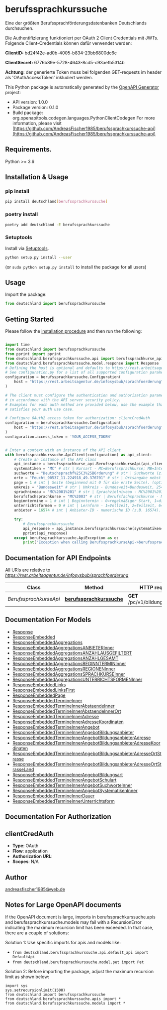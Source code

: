 # berufssprachkurssuche
Eine der größten Berufssprachförderungsdatenbanken Deutschlands durchsuchen. 

Die Authentifizierung funktioniert per OAuth 2 Client Credentials mit JWTs. Folgende Client-Credentials können dafür verwendet werden:

**ClientID:** bd24f42e-ad0b-4005-b834-23bb6800dc6c

**ClientSecret:** 6776b89e-5728-4643-8cd5-c93aefb5314b 

**Achtung**: der generierte Token muss bei folgenden GET-requests im header als 'OAuthAccessToken' inkludiert werden.


This Python package is automatically generated by the [OpenAPI Generator](https://openapi-generator.tech) project:

- API version: 1.0.0
- Package version: 0.1.0
- Build package: org.openapitools.codegen.languages.PythonClientCodegen
For more information, please visit [https://github.com/AndreasFischer1985/berufssprachkurssuche-api](https://github.com/AndreasFischer1985/berufssprachkurssuche-api)

## Requirements.

Python >= 3.6

## Installation & Usage
### pip install

```sh
pip install deutschland[berufssprachkurssuche]
```

### poetry install

```sh
poetry add deutschland -E berufssprachkurssuche
```

### Setuptools

Install via [Setuptools](http://pypi.python.org/pypi/setuptools).

```sh
python setup.py install --user
```
(or `sudo python setup.py install` to install the package for all users)

## Usage

Import the package:
```python
from deutschland import berufssprachkurssuche
```

## Getting Started

Please follow the [installation procedure](#installation--usage) and then run the following:

```python

import time
from deutschland import berufssprachkurssuche
from pprint import pprint
from deutschland.berufssprachkurssuche.api import berufssprachkurse_api
from deutschland.berufssprachkurssuche.model.response import Response
# Defining the host is optional and defaults to https://rest.arbeitsagentur.de/infosysbub/sprachfoerderung
# See configuration.py for a list of all supported configuration parameters.
configuration = berufssprachkurssuche.Configuration(
    host = "https://rest.arbeitsagentur.de/infosysbub/sprachfoerderung"
)

# The client must configure the authentication and authorization parameters
# in accordance with the API server security policy.
# Examples for each auth method are provided below, use the example that
# satisfies your auth use case.

# Configure OAuth2 access token for authorization: clientCredAuth
configuration = berufssprachkurssuche.Configuration(
    host = "https://rest.arbeitsagentur.de/infosysbub/sprachfoerderung"
)
configuration.access_token = 'YOUR_ACCESS_TOKEN'


# Enter a context with an instance of the API client
with berufssprachkurssuche.ApiClient(configuration) as api_client:
    # Create an instance of the API class
    api_instance = berufssprachkurse_api.BerufssprachkurseApi(api_client)
    systematiken = "MC" # str | Kursart - MC=Berufssprachkurse; MB=Integrationskurse; A8 = Bildungsangebote Migration; MQ = Anerkennung ausländischer Berufsabschlüsse. (optional)
    suchworte = "Deutschsprachf%25C3%25B6rderung" # str | Suchworte (z.B. Deutschsprachf%25C3%25B6rderung,Berufsbezogener%2520Englischkurs). Mehrere Komma-getrennte Angaben möglich. (optional)
    orte = "Feucht_90537_11.224918_49.376701" # str | Ortsangabe nebst Postleitzahl und Koordinaten (longitude und latitude) jeweils durch Unterstriche getrennt (z.B. Feucht_90537_11.224918_49.376701,N%C3%BCrnberg;%20Mittelfranken_11.0753_49.4508). Mehrere Komma-getrennte Angaben möglich. (optional)
    page = 1 # int | Seite (beginnend mit 0 für die erste Seite). (optional)
    umkreis = "Bundesweit" # str | Umkreis - Bundesweit=Bundesweit, 25=25 km, 50=50 km, 100=100 km, 150=150 km, 200=200 km. (optional)
    sprachniveau = "MC%2001%201" # str | Sprachzielniveau - MC%2001%201=A2, MC%2001%202=B1, MC%2001%203=B2, MC%2001%204=C1, MC%2001%205=C2. Mehrere Komma-getrennte Angaben möglich. (optional)
    berufsfachsprachkurse = "MC%2003" # str | Berufsfachsprachkurse - MC%2002=Spezialberufskurs, MC%2003=Berufsanerkennung. Mehrere Komma-getrennte Angaben möglich. (optional)
    beginntermine = 1 # int | Beginntermin - 0=regelmäßiger Start, 1=diesen Monat, 2=nächster Monat, 3=übernächster Monat, 4=überübernächster Monat, 5=spätere Termine, 6=frühere Termine. Mehrere Komma-getrennte Angaben möglich. (optional)
    unterrichtsformen = 0 # int | Lernform - 1=Vollzeit, 2=Teilzeit, 6=Blockunterricht, 3=Wochenendveranstaltung, 5=E-Learning, 0=Auf Anfrage. Mehrere Komma-getrennte Angaben möglich. (optional)
    anbieter = 16574 # int | Anbieter-ID - numerische ID (z.B. 16574). Mehrere Komma-getrennte Angaben möglich. Bei größeren Treffermengen ist für die Verwendung des Filters nach Anbietern eine Einschränkung auf Ort, Suchbegriff oder Umkreis erforderlich. (optional)

    try:
        # Berufssprachkurssuche
        api_response = api_instance.berufssprachkurssuche(systematiken=systematiken, suchworte=suchworte, orte=orte, page=page, umkreis=umkreis, sprachniveau=sprachniveau, berufsfachsprachkurse=berufsfachsprachkurse, beginntermine=beginntermine, unterrichtsformen=unterrichtsformen, anbieter=anbieter)
        pprint(api_response)
    except berufssprachkurssuche.ApiException as e:
        print("Exception when calling BerufssprachkurseApi->berufssprachkurssuche: %s\n" % e)
```

## Documentation for API Endpoints

All URIs are relative to *https://rest.arbeitsagentur.de/infosysbub/sprachfoerderung*

Class | Method | HTTP request | Description
------------ | ------------- | ------------- | -------------
*BerufssprachkurseApi* | [**berufssprachkurssuche**](docs/BerufssprachkurseApi.md#berufssprachkurssuche) | **GET** /pc/v1/bildungsangebot | Berufssprachkurssuche


## Documentation For Models

 - [Response](docs/Response.md)
 - [ResponseEmbedded](docs/ResponseEmbedded.md)
 - [ResponseEmbeddedAggregations](docs/ResponseEmbeddedAggregations.md)
 - [ResponseEmbeddedAggregationsANBIETERInner](docs/ResponseEmbeddedAggregationsANBIETERInner.md)
 - [ResponseEmbeddedAggregationsANZAHLAUSGEFILTERT](docs/ResponseEmbeddedAggregationsANZAHLAUSGEFILTERT.md)
 - [ResponseEmbeddedAggregationsANZAHLGESAMT](docs/ResponseEmbeddedAggregationsANZAHLGESAMT.md)
 - [ResponseEmbeddedAggregationsBEGINNTERMINInner](docs/ResponseEmbeddedAggregationsBEGINNTERMINInner.md)
 - [ResponseEmbeddedAggregationsREGIONENInner](docs/ResponseEmbeddedAggregationsREGIONENInner.md)
 - [ResponseEmbeddedAggregationsSPRACHKURSEInner](docs/ResponseEmbeddedAggregationsSPRACHKURSEInner.md)
 - [ResponseEmbeddedAggregationsUNTERRICHTSFORMENInner](docs/ResponseEmbeddedAggregationsUNTERRICHTSFORMENInner.md)
 - [ResponseEmbeddedLinks](docs/ResponseEmbeddedLinks.md)
 - [ResponseEmbeddedLinksFirst](docs/ResponseEmbeddedLinksFirst.md)
 - [ResponseEmbeddedPage](docs/ResponseEmbeddedPage.md)
 - [ResponseEmbeddedTermineInner](docs/ResponseEmbeddedTermineInner.md)
 - [ResponseEmbeddedTermineInnerAbstaendeInner](docs/ResponseEmbeddedTermineInnerAbstaendeInner.md)
 - [ResponseEmbeddedTermineInnerAbstaendeInnerOrt](docs/ResponseEmbeddedTermineInnerAbstaendeInnerOrt.md)
 - [ResponseEmbeddedTermineInnerAdresse](docs/ResponseEmbeddedTermineInnerAdresse.md)
 - [ResponseEmbeddedTermineInnerAdresseKoordinaten](docs/ResponseEmbeddedTermineInnerAdresseKoordinaten.md)
 - [ResponseEmbeddedTermineInnerAngebot](docs/ResponseEmbeddedTermineInnerAngebot.md)
 - [ResponseEmbeddedTermineInnerAngebotBildungsanbieter](docs/ResponseEmbeddedTermineInnerAngebotBildungsanbieter.md)
 - [ResponseEmbeddedTermineInnerAngebotBildungsanbieterAdresse](docs/ResponseEmbeddedTermineInnerAngebotBildungsanbieterAdresse.md)
 - [ResponseEmbeddedTermineInnerAngebotBildungsanbieterAdresseKoordinaten](docs/ResponseEmbeddedTermineInnerAngebotBildungsanbieterAdresseKoordinaten.md)
 - [ResponseEmbeddedTermineInnerAngebotBildungsanbieterAdresseOrtStrasse](docs/ResponseEmbeddedTermineInnerAngebotBildungsanbieterAdresseOrtStrasse.md)
 - [ResponseEmbeddedTermineInnerAngebotBildungsanbieterAdresseOrtStrasseLand](docs/ResponseEmbeddedTermineInnerAngebotBildungsanbieterAdresseOrtStrasseLand.md)
 - [ResponseEmbeddedTermineInnerAngebotBildungsart](docs/ResponseEmbeddedTermineInnerAngebotBildungsart.md)
 - [ResponseEmbeddedTermineInnerAngebotSchulart](docs/ResponseEmbeddedTermineInnerAngebotSchulart.md)
 - [ResponseEmbeddedTermineInnerAngebotSuchworteInner](docs/ResponseEmbeddedTermineInnerAngebotSuchworteInner.md)
 - [ResponseEmbeddedTermineInnerAngebotSystematikenInner](docs/ResponseEmbeddedTermineInnerAngebotSystematikenInner.md)
 - [ResponseEmbeddedTermineInnerDauer](docs/ResponseEmbeddedTermineInnerDauer.md)
 - [ResponseEmbeddedTermineInnerUnterrichtsform](docs/ResponseEmbeddedTermineInnerUnterrichtsform.md)


## Documentation For Authorization


## clientCredAuth

- **Type**: OAuth
- **Flow**: application
- **Authorization URL**: 
- **Scopes**: N/A


## Author

andreasfischer1985@web.de


## Notes for Large OpenAPI documents
If the OpenAPI document is large, imports in berufssprachkurssuche.apis and berufssprachkurssuche.models may fail with a
RecursionError indicating the maximum recursion limit has been exceeded. In that case, there are a couple of solutions:

Solution 1:
Use specific imports for apis and models like:
- `from deutschland.berufssprachkurssuche.api.default_api import DefaultApi`
- `from deutschland.berufssprachkurssuche.model.pet import Pet`

Solution 2:
Before importing the package, adjust the maximum recursion limit as shown below:
```
import sys
sys.setrecursionlimit(1500)
from deutschland import berufssprachkurssuche
from deutschland.berufssprachkurssuche.apis import *
from deutschland.berufssprachkurssuche.models import *
```

